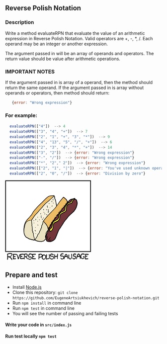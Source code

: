 ## Reverse Polish Notation

### Description

Write a method evaluateRPN that evaluate the value of an arithmetic expression in Reverse Polish Notation. Valid operators are +, -, *, /. Each operand may be an integer or another expression.


The argument passed in will be an array of operands and operators.
The return value should be value after arithmetic operations.

### IMPORTANT NOTES

If the argument passed in is array of a operand, then the method should return the same operand.
If the argument passed in is array without operands or operators, then method should return:
```javascript
   {error: "Wrong expression"}
```

### For example:
```javascript
  evaluateRPN(["4"])  --> 4
  evaluateRPN(["3", "4", "+"])  --> 7
  evaluateRPN(["2", "1", "+", "3", "*"])  --> 9
  evaluateRPN(["4", "13", "5", "/", "+"])  --> 6
  evaluateRPN(["2", "3", "4", "*", "+"])  --> 14
  evaluateRPN(["3", "2"])  --> {error: "Wrong expression"}
  evaluateRPN(["-", "/"])  --> {error: "Wrong expression"}
  evaluateRPN(["*", "2"," 2"])  --> {error: "Wrong expression"}
  evaluateRPN([["2", "1", "|"])  --> {error: "You've used unknown operator"}
  evaluateRPN(["2", "0", "/"])  --> {error: "Division by zero"}
```
![Reverse Polish Sausage](./images/rps.png)

## Prepare and test

- Install [Node.js](https://nodejs.org/en/)
- Clone this repository: `git clone https://github.com/EugeneArtsiukhevich/reverse-polish-notation.git`
- Run `npm install` in command line
- Run `npm test` in command line
- You will see the number of passing and failing tests

#### Write your code in `src/index.js`
#### Run test locally `npm test`